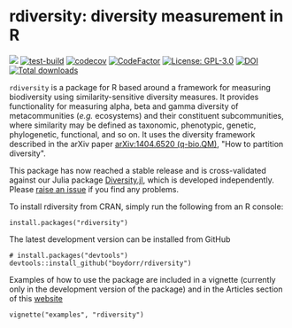 # rdiversity: diversity measurement in R 
[![](https://img.shields.io/badge/docs-rdiversity-blue)](https://boydorr.github.io/rdiversity/)
[![test-build](https://github.com/boydorr/rdiversity/workflows/build/badge.svg)](https://github.com/boydorr/rdiversity/actions)
[![codecov](https://codecov.io/gh/boydorr/rdiversity/branch/master/graph/badge.svg)](https://codecov.io/gh/boydorr/rdiversity)
[![CodeFactor](https://www.codefactor.io/repository/github/boydorr/rdiversity/badge)](https://www.codefactor.io/repository/github/boydorr/rdiversity)
[![License: GPL-3.0](https://img.shields.io/badge/licence-GPL--3-yellow)](https://opensource.org/licenses/GPL-3.0)
[![DOI](https://zenodo.org/badge/DOI/10.5281/zenodo.597470.svg)](https://doi.org/10.5281/zenodo.597470)
[![Total downloads](http://cranlogs.r-pkg.org/badges/grand-total/rdiversity?color=yellow)](http://cranlogs.r-pkg.org/badges/grand-total/rdiversity)

`rdiversity` is a package for R based around a framework for measuring biodiversity using similarity-sensitive diversity measures. It provides functionality for measuring alpha, beta and gamma diversity of metacommunities (*e.g.* ecosystems) and their constituent subcommunities, where similarity may be defined as taxonomic, phenotypic, genetic, phylogenetic, functional, and so on. It uses the diversity framework described in the arXiv paper [arXiv:1404.6520 (q-bio.QM)](https://arxiv.org/abs/1404.6520), "How to partition diversity". 

This package has now reached a stable release and is cross-validated against our Julia package [Diversity.jl](https://github.com/richardreeve/Diversity.jl), which is developed independently. Please [raise an issue](https://github.com/boydorr/rdiversity/issues) if you find any problems.

To install rdiversity from CRAN, simply run the following from an R console:

```{r}
install.packages("rdiversity")
```

The latest development version can be installed from GitHub
```{r]
# install.packages("devtools")
devtools::install_github("boydorr/rdiversity")
```

Examples of how to use the package are included in a vignette (currently only in
the development version of the package) and in the Articles section of this  [website](http://boydorr.github.io/rdiversity/articles/examples.html)

```{r}
vignette("examples", "rdiversity")
```

